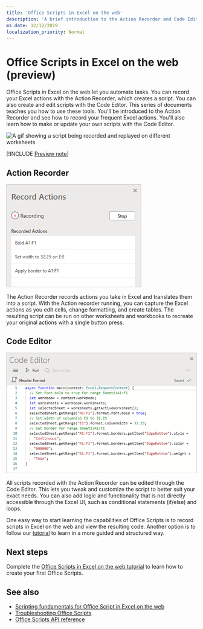 ```yaml
---
title: 'Office Scripts in Excel on the web'
description: 'A brief introduction to the Action Recorder and Code Editor for Office Scripts.'
ms.date: 12/12/2019
localization_priority: Normal
---
```


# Office Scripts in Excel on the web (preview)

Office Scripts in Excel on the web let you automate tasks. You can record your Excel actions with the Action Recorder, which creates a script. You can also create and edit scripts with the Code Editor. This series of documents teaches you how to use these tools. You'll be introduced to the Action Recorder and see how to record your frequent Excel actions. You'll also learn how to make or update your own scripts with the Code Editor.

![A gif showing a script being recorded and replayed on different worksheets](../images/teaser-animation.gif)

[!INCLUDE [Preview note](../includes/preview-note.md)]

## Action Recorder


![The Action Recorder after recording several actions.](../images/action-recorder-intro.png)

The Action Recorder records actions you take in Excel and translates them into a script. With the Action recorder running, you can capture the Excel actions as you edit cells, change formatting, and create tables. The resulting script can be run on other worksheets and workbooks to recreate your original actions with a single button press.

## Code Editor

![The Code Editor showing the script code for the above script.](../images/code-editor-intro.png)

All scripts recorded with the Action Recorder can be edited through the Code Editor. This lets you tweak and customize the script to better suit your exact needs. You can also add logic and functionality that is not directly accessible through the Excel UI, such as conditional statements (if/else) and loops.

One easy way to start learning the capabilities of Office Scripts is to record scripts in Excel on the web and view the resulting code. Another option is to follow our [tutorial](../tutorials/excel-tutorial.md) to learn in a more guided and structured way.

## Next steps

Complete the [Office Scripts in Excel on the web tutorial](../tutorials/excel-tutorial.md) to learn how to create your first Office Scripts.

## See also

- [Scripting fundamentals for Office Script in Excel on the web](../develop/scripting-fundamentals.md)
- [Troubleshooting Office Scripts](../testing/troubleshooting.md)
- [Office Scripts API reference](/javascript/api/office-scripts)
